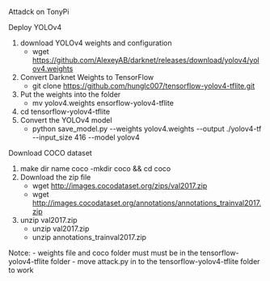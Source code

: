 Attadck on TonyPi


Deploy YOLOv4

1. download YOLOv4 weights and configuration
    - wget https://github.com/AlexeyAB/darknet/releases/download/yolov4/yolov4.weights
2. Convert Darknet Weights to TensorFlow
    - git clone https://github.com/hunglc007/tensorflow-yolov4-tflite.git
3. Put the weights into the folder
    - mv yolov4.weights ensorflow-yolov4-tflite
4. cd tensorflow-yolov4-tflite
5. Convert the YOLOv4 model
    - python save_model.py --weights yolov4.weights --output ./yolov4-tf --input_size 416 --model yolov4



Download COCO dataset
1. make dir name coco
    -mkdir coco && cd coco
2. Download the zip file
    - wget http://images.cocodataset.org/zips/val2017.zip
    - wget http://images.cocodataset.org/annotations/annotations_trainval2017.zip
3. unzip val2017.zip
    - unzip val2017.zip
    - unzip annotations_trainval2017.zip


Notce: 
    - weights file and coco folder must must be in the tensorflow-yolov4-tflite folder
    - move attack.py in to the tensorflow-yolov4-tflite folder to work